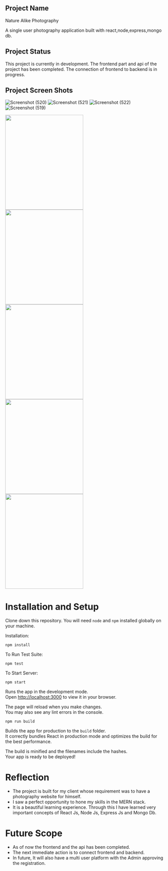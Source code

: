 ## Project Name
Nature Alike Photography

A single user photography application built with react,node,express,mongo db.

## Project Status

This project is currently in development. The frontend part  and api of the project has been completed. The connection of frontend to backend is in progress. 

## Project Screen Shots


![Screenshot (520)]()
![Screenshot (521)]()
![Screenshot (522)]()
![Screenshot (519)]()


<img src="https://user-images.githubusercontent.com/64408989/222945100-6bb3d75e-f24a-438b-ba4f-209a91fedcf6.png" width="70%" height="300" /> <img src="https://user-images.githubusercontent.com/64408989/222945090-158afd60-c7af-4247-8e24-26655740f808.png" width="70%" height="300" /> <img src="https://user-images.githubusercontent.com/64408989/222943773-02015f52-e6fe-4ae8-af2b-dd5bc726a68b.png" width="70%" height="300" /> <img src="https://user-images.githubusercontent.com/64408989/222945093-5c1adfa3-f53d-46e0-85bc-f9f003e0692d.png" width="70%" height="300" /> <img src="https://user-images.githubusercontent.com/64408989/222945098-684f0681-5e24-43a1-9932-39347ede310f.png" width="70%" height="300" />


# Installation and Setup 

Clone down this repository. You will need `node` and `npm` installed globally on your machine.  

Installation:

`npm install`  

To Run Test Suite:  

`npm test`  

To Start Server:

`npm start`  

Runs the app in the development mode.\
Open [http://localhost:3000](http://localhost:3000) to view it in your browser.

The page will reload when you make changes.\
You may also see any lint errors in the console.

`npm run build`

Builds the app for production to the `build` folder.\
It correctly bundles React in production mode and optimizes the build for the best performance.

The build is minified and the filenames include the hashes.\
Your app is ready to be deployed!

# Reflection

- The project is built for my client whose requirement was to have a photography website for himself.
- I saw a perfect opportunity to hone my skills in the MERN stack. 
- It is a beautiful learning experience. Through this I have learned very important concepts of React Js, Node Js, Express Js and Mongo Db.

# Future Scope
  
- As of now the frontend and the api has been completed.
- The next immediate action is to connect frontend and backend.
- In future, It will also have a multi user platform with the Admin approving the registration.
